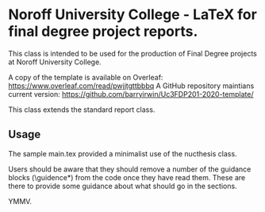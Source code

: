 # Noroff University College - LaTeX for final degree project reports.

This class is intended to be used for the production of Final Degree projects at Noroff University College.

A copy of the template is available on Overleaf: https://www.overleaf.com/read/pwjjtgttbbbq
A GitHub repository maintians current version: https://github.com/barryirwin/Uc3FDP201-2020-template/

This class extends the standard report class.

## Usage
The sample main.tex provided a minimalist use of the nucthesis class.  

Users should be aware that they should remove a number of the guidance blocks (\guidence*) from the code once they have read them. These are there to provide some guidance about what should go in the sections.


YMMV.

